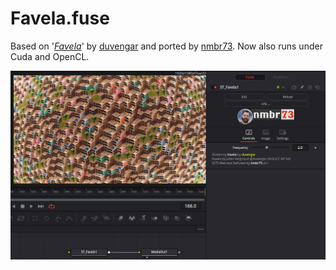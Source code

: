 Favela.fuse
===========

Based on '_[Favela](https://www.shadertoy.com/view/ldGcDh)_' by [duvengar](https://www.shadertoy.com/user/duvengar) and ported by [nmbr73](Profiles/nmbr73.md). Now also runs under Cuda and OpenCL.

![screenshot](Favela.png "Favela.fuse in DaVinci Resolve")
